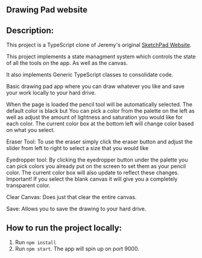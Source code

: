 ## Drawing Pad website

## Description:

This project is a TypeScript clone of Jeremy's original [SketchPad Website](https://th0ughttrain.github.io/Sketchpad-Website/).

This project implements a state managment system which controls the state of all the tools on the app. As well as the canvas.

It also implements Generic TypeScript classes to consolidate code.

Basic drawing pad app where you can draw whatever you like and save your work locally to your hard drive.

When the page is loaded the pencil tool will be automatically selected. The default color is black but You can pick a color from the palette on the left as well as adjust the amount of lightness and saturation you would like for each color. The current color box at the bottom left will change color based on what you select.

Eraser Tool: To use the eraser simply click the eraser button and adjust the slider from left to right to select a size that you would like

Eyedropper tool: By clicking the eyedropper button under the palette you can pick colors you already put on the screen to set them as your pencil color. The current color box will also update to reflect these changes.
Important! If you select the blank canvas it will give you a completely transparent color.

Clear Canvas: Does just that clear the entire canvas.

Save: Allows you to save the drawing to your hard drive.

## How to run the project locally:

1. Run `npm install`
2. Run `npm start`. The app will spin up on port 9000.
